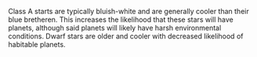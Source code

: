 Class A starts are typically bluish-white and are generally cooler than their blue bretheren. This increases the likelihood that these stars will have planets, although said planets will likely have harsh environmental conditions. Dwarf stars are older and cooler with decreased likelihood of habitable planets.